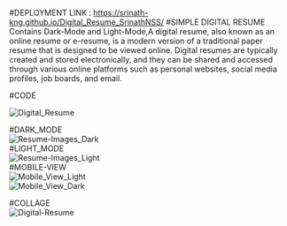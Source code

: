 #DEPLOYMENT LINK : https://srinath-kng.github.io/Digital_Resume_SrinathNSS/
#SIMPLE DIGITAL RESUME 
Contains Dark-Mode and Light-Mode,A digital resume, also known as an online resume or e-resume, is a modern version of a traditional paper resume that is designed to be viewed online. Digital resumes are typically created and stored electronically, and they can be shared and accessed through various online platforms such as personal websites, social media profiles, job boards, and email.

#CODE<br>

![Digital_Resume](https://user-images.githubusercontent.com/85686300/221473410-0d802fd9-7ce3-493b-aaa7-c24659adca56.png)<br>

#DARK_MODE<br>
![Resume-Images_Dark](https://user-images.githubusercontent.com/85686300/221473486-1e9329e2-2391-493d-a90b-7155d074a6c4.png)<br>
#LIGHT_MODE<br>
![Resume-Images_Light](https://user-images.githubusercontent.com/85686300/221473536-3950d037-35b2-487b-b88b-d24d8ff36329.png)<br>
#MOBILE-VIEW<br>
![Mobile_View_Light](https://user-images.githubusercontent.com/85686300/221475133-5091a76f-fb71-49fd-98b6-4a486254789e.png)<br>
![Mobile_View_Dark](https://user-images.githubusercontent.com/85686300/221475139-355771c2-92e3-454c-bb6c-81c1cd31ab19.png)<br>

#COLLAGE<br>
![Digital-Resume](https://user-images.githubusercontent.com/85686300/221475173-ff702804-d5c5-4cca-8acc-43d306dceb2d.png)<br>
